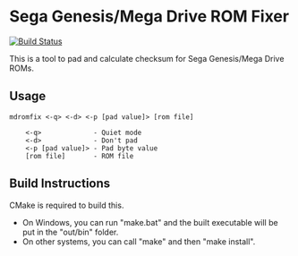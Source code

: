 # Sega Genesis/Mega Drive ROM Fixer
[![Build Status](https://github.com/devon-artmeier/mdromfix/actions/workflows/cmake-multi-platform.yml/badge.svg)](https://github.com/devon-artmeier/mdromfix/actions/workflows/cmake-multi-platform.yml)

This is a tool to pad and calculate checksum for Sega Genesis/Mega Drive ROMs.

## Usage

    mdromfix <-q> <-d> <-p [pad value]> [rom file]
    
        <-q>             - Quiet mode
        <-d>             - Don't pad
        <-p [pad value]> - Pad byte value
        [rom file]       - ROM file

## Build Instructions

CMake is required to build this.

* On Windows, you can run "make.bat" and the built executable will be put in the "out/bin" folder.
* On other systems, you can call "make" and then "make install".

